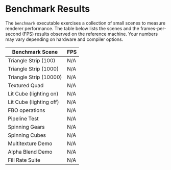 # Benchmark Results

The `benchmark` executable exercises a collection of small scenes to
measure renderer performance.  The table below lists the scenes and the
frames-per-second (FPS) results observed on the reference machine.  Your
numbers may vary depending on hardware and compiler options.

| Benchmark Scene            | FPS |
|----------------------------|-----|
| Triangle Strip (100)       | N/A |
| Triangle Strip (1000)      | N/A |
| Triangle Strip (10000)     | N/A |
| Textured Quad              | N/A |
| Lit Cube (lighting on)     | N/A |
| Lit Cube (lighting off)    | N/A |
| FBO operations             | N/A |
| Pipeline Test              | N/A |
| Spinning Gears             | N/A |
| Spinning Cubes             | N/A |
| Multitexture Demo          | N/A |
| Alpha Blend Demo           | N/A |
| Fill Rate Suite            | N/A |
